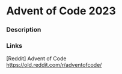 Advent of Code 2023
===================


### Description  


### Links  
[Reddit] Advent of Code  
https://old.reddit.com/r/adventofcode/